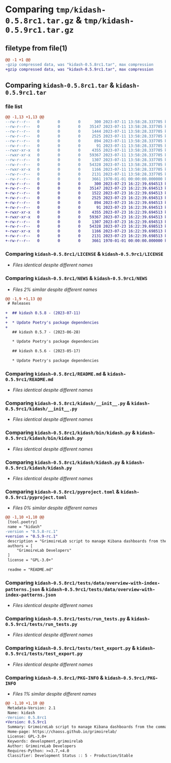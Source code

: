 # Comparing `tmp/kidash-0.5.8rc1.tar.gz` & `tmp/kidash-0.5.9rc1.tar.gz`

## filetype from file(1)

```diff
@@ -1 +1 @@
-gzip compressed data, was "kidash-0.5.8rc1.tar", max compression
+gzip compressed data, was "kidash-0.5.9rc1.tar", max compression
```

## Comparing `kidash-0.5.8rc1.tar` & `kidash-0.5.9rc1.tar`

### file list

```diff
@@ -1,13 +1,13 @@
--rw-r--r--   0        0        0      300 2023-07-11 13:58:28.337705 kidash-0.5.8rc1/AUTHORS
--rw-r--r--   0        0        0    35147 2023-07-11 13:58:28.337705 kidash-0.5.8rc1/LICENSE
--rw-r--r--   0        0        0     1444 2023-07-11 13:58:28.337705 kidash-0.5.8rc1/NEWS
--rw-r--r--   0        0        0     2525 2023-07-11 13:58:28.337705 kidash-0.5.8rc1/README.md
--rw-r--r--   0        0        0      894 2023-07-11 13:58:28.337705 kidash-0.5.8rc1/kidash/__init__.py
--rw-r--r--   0        0        0       91 2023-07-11 13:58:28.337705 kidash-0.5.8rc1/kidash/_version.py
--rwxr-xr-x   0        0        0     4355 2023-07-11 13:58:28.337705 kidash-0.5.8rc1/kidash/bin/kidash.py
--rwxr-xr-x   0        0        0    59367 2023-07-11 13:58:28.337705 kidash-0.5.8rc1/kidash/kidash.py
--rw-r--r--   0        0        0     1307 2023-07-11 13:58:28.337705 kidash-0.5.8rc1/pyproject.toml
--rw-r--r--   0        0        0    54328 2023-07-11 13:58:28.337705 kidash-0.5.8rc1/tests/data/overview-with-index-patterns.json
--rwxr-xr-x   0        0        0     1166 2023-07-11 13:58:28.337705 kidash-0.5.8rc1/tests/run_tests.py
--rw-r--r--   0        0        0     2131 2023-07-11 13:58:28.337705 kidash-0.5.8rc1/tests/test_export.py
--rw-r--r--   0        0        0     3661 1970-01-01 00:00:00.000000 kidash-0.5.8rc1/PKG-INFO
+-rw-r--r--   0        0        0      300 2023-07-23 16:22:39.694513 kidash-0.5.9rc1/AUTHORS
+-rw-r--r--   0        0        0    35147 2023-07-23 16:22:39.694513 kidash-0.5.9rc1/LICENSE
+-rw-r--r--   0        0        0     1522 2023-07-23 16:22:39.694513 kidash-0.5.9rc1/NEWS
+-rw-r--r--   0        0        0     2525 2023-07-23 16:22:39.694513 kidash-0.5.9rc1/README.md
+-rw-r--r--   0        0        0      894 2023-07-23 16:22:39.694513 kidash-0.5.9rc1/kidash/__init__.py
+-rw-r--r--   0        0        0       91 2023-07-23 16:22:39.694513 kidash-0.5.9rc1/kidash/_version.py
+-rwxr-xr-x   0        0        0     4355 2023-07-23 16:22:39.694513 kidash-0.5.9rc1/kidash/bin/kidash.py
+-rwxr-xr-x   0        0        0    59367 2023-07-23 16:22:39.694513 kidash-0.5.9rc1/kidash/kidash.py
+-rw-r--r--   0        0        0     1307 2023-07-23 16:22:39.694513 kidash-0.5.9rc1/pyproject.toml
+-rw-r--r--   0        0        0    54328 2023-07-23 16:22:39.698513 kidash-0.5.9rc1/tests/data/overview-with-index-patterns.json
+-rwxr-xr-x   0        0        0     1166 2023-07-23 16:22:39.698513 kidash-0.5.9rc1/tests/run_tests.py
+-rw-r--r--   0        0        0     2131 2023-07-23 16:22:39.698513 kidash-0.5.9rc1/tests/test_export.py
+-rw-r--r--   0        0        0     3661 1970-01-01 00:00:00.000000 kidash-0.5.9rc1/PKG-INFO
```

### Comparing `kidash-0.5.8rc1/LICENSE` & `kidash-0.5.9rc1/LICENSE`

 * *Files identical despite different names*

### Comparing `kidash-0.5.8rc1/NEWS` & `kidash-0.5.9rc1/NEWS`

 * *Files 2% similar despite different names*

```diff
@@ -1,9 +1,13 @@
 # Releases
 
+  ## kidash 0.5.8 - (2023-07-11)
+  
+  * Update Poetry's package dependencies
+
   ## kidash 0.5.7 - (2023-06-28)
   
   * Update Poetry's package dependencies
 
   ## kidash 0.5.6 - (2023-05-17)
   
   * Update Poetry's package dependencies
```

### Comparing `kidash-0.5.8rc1/README.md` & `kidash-0.5.9rc1/README.md`

 * *Files identical despite different names*

### Comparing `kidash-0.5.8rc1/kidash/__init__.py` & `kidash-0.5.9rc1/kidash/__init__.py`

 * *Files identical despite different names*

### Comparing `kidash-0.5.8rc1/kidash/bin/kidash.py` & `kidash-0.5.9rc1/kidash/bin/kidash.py`

 * *Files identical despite different names*

### Comparing `kidash-0.5.8rc1/kidash/kidash.py` & `kidash-0.5.9rc1/kidash/kidash.py`

 * *Files identical despite different names*

### Comparing `kidash-0.5.8rc1/pyproject.toml` & `kidash-0.5.9rc1/pyproject.toml`

 * *Files 0% similar despite different names*

```diff
@@ -1,10 +1,10 @@
 [tool.poetry]
 name = "kidash"
-version = "0.5.8-rc.1"
+version = "0.5.9-rc.1"
 description = "GrimoireLab script to manage Kibana dashboards from the command line"
 authors = [
     "GrimoireLab Developers"
 ]
 license = "GPL-3.0+"
 
 readme = "README.md"
```

### Comparing `kidash-0.5.8rc1/tests/data/overview-with-index-patterns.json` & `kidash-0.5.9rc1/tests/data/overview-with-index-patterns.json`

 * *Files identical despite different names*

### Comparing `kidash-0.5.8rc1/tests/run_tests.py` & `kidash-0.5.9rc1/tests/run_tests.py`

 * *Files identical despite different names*

### Comparing `kidash-0.5.8rc1/tests/test_export.py` & `kidash-0.5.9rc1/tests/test_export.py`

 * *Files identical despite different names*

### Comparing `kidash-0.5.8rc1/PKG-INFO` & `kidash-0.5.9rc1/PKG-INFO`

 * *Files 1% similar despite different names*

```diff
@@ -1,10 +1,10 @@
 Metadata-Version: 2.1
 Name: kidash
-Version: 0.5.8rc1
+Version: 0.5.9rc1
 Summary: GrimoireLab script to manage Kibana dashboards from the command line
 Home-page: https://chaoss.github.io/grimoirelab/
 License: GPL-3.0+
 Keywords: development,grimoirelab
 Author: GrimoireLab Developers
 Requires-Python: >=3.7,<4.0
 Classifier: Development Status :: 5 - Production/Stable
```

